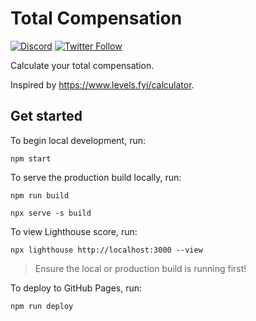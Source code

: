 # Total Compensation

[![Discord](https://discord.com/api/guilds/258167954913361930/embed.png)](https://discord.gg/WjEFnzC) [![Twitter Follow](https://img.shields.io/twitter/follow/peterthehan.svg?style=social)](https://twitter.com/peterthehan)

Calculate your total compensation.

Inspired by https://www.levels.fyi/calculator.

## Get started

To begin local development, run:

```
npm start
```

To serve the production build locally, run:

```
npm run build
```

```
npx serve -s build
```

To view Lighthouse score, run:

```
npx lighthouse http://localhost:3000 --view
```

> Ensure the local or production build is running first!

To deploy to GitHub Pages, run:

```
npm run deploy
```
